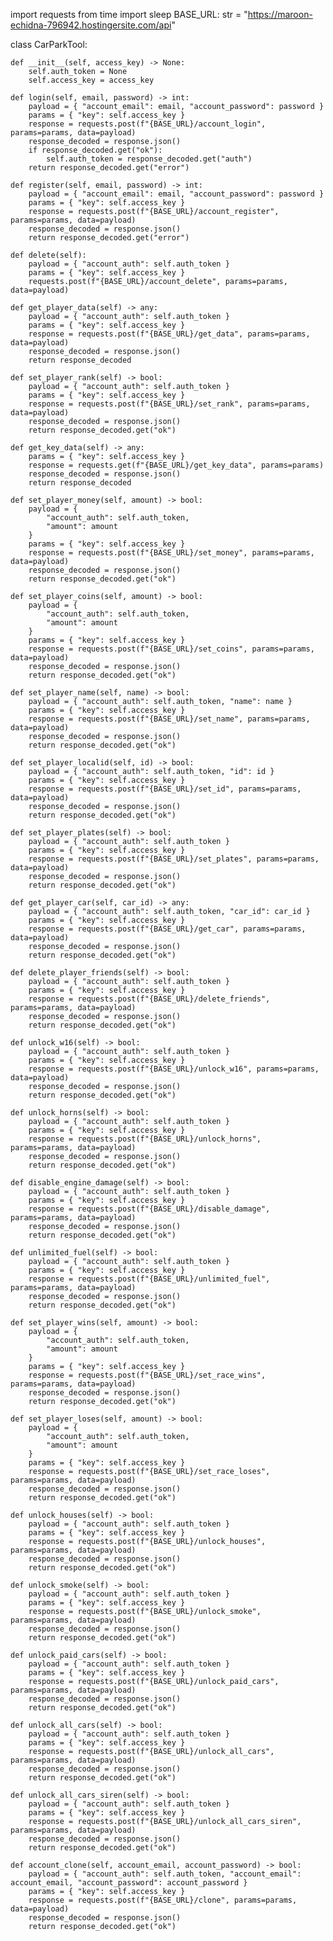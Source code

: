 import requests
from time import sleep
BASE_URL: str = "https://maroon-echidna-796942.hostingersite.com/api"

class CarParkTool:

    def __init__(self, access_key) -> None:
        self.auth_token = None
        self.access_key = access_key
    
    def login(self, email, password) -> int:
        payload = { "account_email": email, "account_password": password }
        params = { "key": self.access_key }
        response = requests.post(f"{BASE_URL}/account_login", params=params, data=payload)
        response_decoded = response.json()
        if response_decoded.get("ok"):
            self.auth_token = response_decoded.get("auth")
        return response_decoded.get("error")
    
    def register(self, email, password) -> int:
        payload = { "account_email": email, "account_password": password }
        params = { "key": self.access_key }
        response = requests.post(f"{BASE_URL}/account_register", params=params, data=payload)
        response_decoded = response.json()
        return response_decoded.get("error")
    
    def delete(self):
        payload = { "account_auth": self.auth_token }
        params = { "key": self.access_key }
        requests.post(f"{BASE_URL}/account_delete", params=params, data=payload)

    def get_player_data(self) -> any:
        payload = { "account_auth": self.auth_token }
        params = { "key": self.access_key }
        response = requests.post(f"{BASE_URL}/get_data", params=params, data=payload)
        response_decoded = response.json()
        return response_decoded
    
    def set_player_rank(self) -> bool:
        payload = { "account_auth": self.auth_token }
        params = { "key": self.access_key }
        response = requests.post(f"{BASE_URL}/set_rank", params=params, data=payload)
        response_decoded = response.json()
        return response_decoded.get("ok")
    
    def get_key_data(self) -> any:
        params = { "key": self.access_key }
        response = requests.get(f"{BASE_URL}/get_key_data", params=params)
        response_decoded = response.json()
        return response_decoded
    
    def set_player_money(self, amount) -> bool:
        payload = {
            "account_auth": self.auth_token,
            "amount": amount
        }
        params = { "key": self.access_key }
        response = requests.post(f"{BASE_URL}/set_money", params=params, data=payload)
        response_decoded = response.json()
        return response_decoded.get("ok")
    
    def set_player_coins(self, amount) -> bool:
        payload = {
            "account_auth": self.auth_token,
            "amount": amount
        }
        params = { "key": self.access_key }
        response = requests.post(f"{BASE_URL}/set_coins", params=params, data=payload)
        response_decoded = response.json()
        return response_decoded.get("ok")
    
    def set_player_name(self, name) -> bool:
        payload = { "account_auth": self.auth_token, "name": name }
        params = { "key": self.access_key }
        response = requests.post(f"{BASE_URL}/set_name", params=params, data=payload)
        response_decoded = response.json()
        return response_decoded.get("ok")
    
    def set_player_localid(self, id) -> bool:
        payload = { "account_auth": self.auth_token, "id": id }
        params = { "key": self.access_key }
        response = requests.post(f"{BASE_URL}/set_id", params=params, data=payload)
        response_decoded = response.json()
        return response_decoded.get("ok")

    def set_player_plates(self) -> bool:
        payload = { "account_auth": self.auth_token }
        params = { "key": self.access_key }
        response = requests.post(f"{BASE_URL}/set_plates", params=params, data=payload)
        response_decoded = response.json()
        return response_decoded.get("ok")
    
    def get_player_car(self, car_id) -> any:
        payload = { "account_auth": self.auth_token, "car_id": car_id }
        params = { "key": self.access_key }
        response = requests.post(f"{BASE_URL}/get_car", params=params, data=payload)
        response_decoded = response.json()
        return response_decoded.get("ok")
    
    def delete_player_friends(self) -> bool:
        payload = { "account_auth": self.auth_token }
        params = { "key": self.access_key }
        response = requests.post(f"{BASE_URL}/delete_friends", params=params, data=payload)
        response_decoded = response.json()
        return response_decoded.get("ok")
    
    def unlock_w16(self) -> bool:
        payload = { "account_auth": self.auth_token }
        params = { "key": self.access_key }
        response = requests.post(f"{BASE_URL}/unlock_w16", params=params, data=payload)
        response_decoded = response.json()
        return response_decoded.get("ok")
    
    def unlock_horns(self) -> bool:
        payload = { "account_auth": self.auth_token }
        params = { "key": self.access_key }
        response = requests.post(f"{BASE_URL}/unlock_horns", params=params, data=payload)
        response_decoded = response.json()
        return response_decoded.get("ok")
    
    def disable_engine_damage(self) -> bool:
        payload = { "account_auth": self.auth_token }
        params = { "key": self.access_key }
        response = requests.post(f"{BASE_URL}/disable_damage", params=params, data=payload)
        response_decoded = response.json()
        return response_decoded.get("ok")

    def unlimited_fuel(self) -> bool:
        payload = { "account_auth": self.auth_token }
        params = { "key": self.access_key }
        response = requests.post(f"{BASE_URL}/unlimited_fuel", params=params, data=payload)
        response_decoded = response.json()
        return response_decoded.get("ok")
    
    def set_player_wins(self, amount) -> bool:
        payload = {
            "account_auth": self.auth_token,
            "amount": amount
        }
        params = { "key": self.access_key }
        response = requests.post(f"{BASE_URL}/set_race_wins", params=params, data=payload)
        response_decoded = response.json()
        return response_decoded.get("ok")

    def set_player_loses(self, amount) -> bool:
        payload = {
            "account_auth": self.auth_token,
            "amount": amount
        }
        params = { "key": self.access_key }
        response = requests.post(f"{BASE_URL}/set_race_loses", params=params, data=payload)
        response_decoded = response.json()
        return response_decoded.get("ok")

    def unlock_houses(self) -> bool:
        payload = { "account_auth": self.auth_token }
        params = { "key": self.access_key }
        response = requests.post(f"{BASE_URL}/unlock_houses", params=params, data=payload)
        response_decoded = response.json()
        return response_decoded.get("ok")
    
    def unlock_smoke(self) -> bool:
        payload = { "account_auth": self.auth_token }
        params = { "key": self.access_key }
        response = requests.post(f"{BASE_URL}/unlock_smoke", params=params, data=payload)
        response_decoded = response.json()
        return response_decoded.get("ok")
    
    def unlock_paid_cars(self) -> bool:
        payload = { "account_auth": self.auth_token }
        params = { "key": self.access_key }
        response = requests.post(f"{BASE_URL}/unlock_paid_cars", params=params, data=payload)
        response_decoded = response.json()
        return response_decoded.get("ok")
    
    def unlock_all_cars(self) -> bool:
        payload = { "account_auth": self.auth_token }
        params = { "key": self.access_key }
        response = requests.post(f"{BASE_URL}/unlock_all_cars", params=params, data=payload)
        response_decoded = response.json()
        return response_decoded.get("ok")
    
    def unlock_all_cars_siren(self) -> bool:
        payload = { "account_auth": self.auth_token }
        params = { "key": self.access_key }
        response = requests.post(f"{BASE_URL}/unlock_all_cars_siren", params=params, data=payload)
        response_decoded = response.json()
        return response_decoded.get("ok")
    
    def account_clone(self, account_email, account_password) -> bool:
        payload = { "account_auth": self.auth_token, "account_email": account_email, "account_password": account_password }
        params = { "key": self.access_key }
        response = requests.post(f"{BASE_URL}/clone", params=params, data=payload)
        response_decoded = response.json()
        return response_decoded.get("ok")
        
